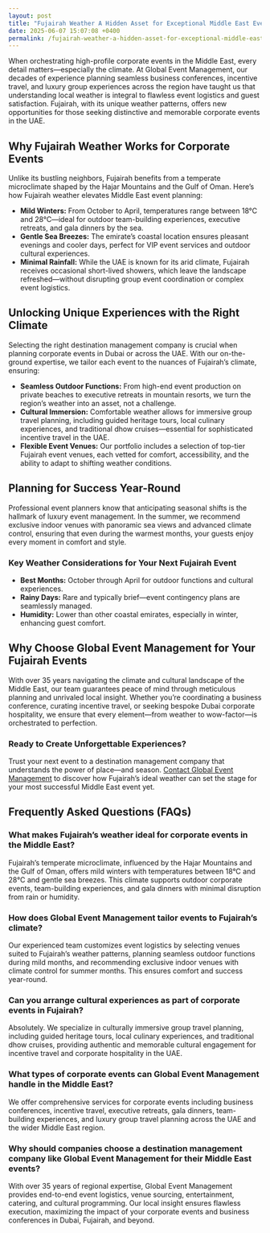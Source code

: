 ```yaml
---
layout: post
title: "Fujairah Weather A Hidden Asset for Exceptional Middle East Event Planning"
date: 2025-06-07 15:07:08 +0400
permalink: /fujairah-weather-a-hidden-asset-for-exceptional-middle-east-event-planning/
---
```

When orchestrating high-profile corporate events in the Middle East, every detail matters—especially the climate. At Global Event Management, our decades of experience planning seamless business conferences, incentive travel, and luxury group experiences across the region have taught us that understanding local weather is integral to flawless event logistics and guest satisfaction. Fujairah, with its unique weather patterns, offers new opportunities for those seeking distinctive and memorable corporate events in the UAE.

## Why Fujairah Weather Works for Corporate Events

Unlike its bustling neighbors, Fujairah benefits from a temperate microclimate shaped by the Hajar Mountains and the Gulf of Oman. Here’s how Fujairah weather elevates Middle East event planning:

- **Mild Winters:** From October to April, temperatures range between 18°C and 28°C—ideal for outdoor team-building experiences, executive retreats, and gala dinners by the sea.
- **Gentle Sea Breezes:** The emirate’s coastal location ensures pleasant evenings and cooler days, perfect for VIP event services and outdoor cultural experiences.
- **Minimal Rainfall:** While the UAE is known for its arid climate, Fujairah receives occasional short-lived showers, which leave the landscape refreshed—without disrupting group event coordination or complex event logistics.

## Unlocking Unique Experiences with the Right Climate

Selecting the right destination management company is crucial when planning corporate events in Dubai or across the UAE. With our on-the-ground expertise, we tailor each event to the nuances of Fujairah’s climate, ensuring:

- **Seamless Outdoor Functions:** From high-end event production on private beaches to executive retreats in mountain resorts, we turn the region’s weather into an asset, not a challenge.
- **Cultural Immersion:** Comfortable weather allows for immersive group travel planning, including guided heritage tours, local culinary experiences, and traditional dhow cruises—essential for sophisticated incentive travel in the UAE.
- **Flexible Event Venues:** Our portfolio includes a selection of top-tier Fujairah event venues, each vetted for comfort, accessibility, and the ability to adapt to shifting weather conditions.

## Planning for Success Year-Round

Professional event planners know that anticipating seasonal shifts is the hallmark of luxury event management. In the summer, we recommend exclusive indoor venues with panoramic sea views and advanced climate control, ensuring that even during the warmest months, your guests enjoy every moment in comfort and style.

### Key Weather Considerations for Your Next Fujairah Event

- **Best Months:** October through April for outdoor functions and cultural experiences.
- **Rainy Days:** Rare and typically brief—event contingency plans are seamlessly managed.
- **Humidity:** Lower than other coastal emirates, especially in winter, enhancing guest comfort.

## Why Choose Global Event Management for Your Fujairah Events

With over 35 years navigating the climate and cultural landscape of the Middle East, our team guarantees peace of mind through meticulous planning and unrivaled local insight. Whether you’re coordinating a business conference, curating incentive travel, or seeking bespoke Dubai corporate hospitality, we ensure that every element—from weather to wow-factor—is orchestrated to perfection.

### Ready to Create Unforgettable Experiences?

Trust your next event to a destination management company that understands the power of place—and season. [Contact Global Event Management](https://geventm.com/) to discover how Fujairah’s ideal weather can set the stage for your most successful Middle East event yet.

## Frequently Asked Questions (FAQs)

### What makes Fujairah’s weather ideal for corporate events in the Middle East?

Fujairah’s temperate microclimate, influenced by the Hajar Mountains and the Gulf of Oman, offers mild winters with temperatures between 18°C and 28°C and gentle sea breezes. This climate supports outdoor corporate events, team-building experiences, and gala dinners with minimal disruption from rain or humidity.

### How does Global Event Management tailor events to Fujairah’s climate?

Our experienced team customizes event logistics by selecting venues suited to Fujairah’s weather patterns, planning seamless outdoor functions during mild months, and recommending exclusive indoor venues with climate control for summer months. This ensures comfort and success year-round.

### Can you arrange cultural experiences as part of corporate events in Fujairah?

Absolutely. We specialize in culturally immersive group travel planning, including guided heritage tours, local culinary experiences, and traditional dhow cruises, providing authentic and memorable cultural engagement for incentive travel and corporate hospitality in the UAE.

### What types of corporate events can Global Event Management handle in the Middle East?

We offer comprehensive services for corporate events including business conferences, incentive travel, executive retreats, gala dinners, team-building experiences, and luxury group travel planning across the UAE and the wider Middle East region.

### Why should companies choose a destination management company like Global Event Management for their Middle East events?

With over 35 years of regional expertise, Global Event Management provides end-to-end event logistics, venue sourcing, entertainment, catering, and cultural programming. Our local insight ensures flawless execution, maximizing the impact of your corporate events and business conferences in Dubai, Fujairah, and beyond.

<script type="application/ld+json">
{
  "@context": "https://schema.org",
  "@type": "BlogPosting",
  "headline": "Fujairah Weather A Hidden Asset for Exceptional Middle East Event Planning",
  "description": "Discover how Fujairah's unique weather enhances corporate events, incentive travel, and luxury group experiences in the Middle East with Global Event Management's expert planning.",
  "author": {
    "@type": "Person",
    "name": "Global Event Management"
  },
  "publisher": {
    "@type": "Organization",
    "name": "Global Event Management",
    "logo": {
      "@type": "ImageObject",
      "url": "https://geventm.com/logo.png"
    }
  },
  "datePublished": "2024-06-01",
  "mainEntityOfPage": {
    "@type": "WebPage",
    "@id": "https://geventm.com/blog/fujairah-weather-asset-middle-east-event-planning"
  },
  "keywords": "Middle East event planning, corporate events in Dubai, destination management company, incentive travel UAE, business conferences Middle East, luxury event management, group travel planning, event logistics, cultural experiences, Dubai corporate hospitality, professional event planner, MICE travel, group event coordination, executive retreats, gala dinner planning, team-building experiences UAE, high-end event production, VIP event services, Dubai event venues, DMC Middle East",
  "articleBody": "When orchestrating high-profile corporate events in the Middle East, every detail matters—especially the climate. At Global Event Management, our decades of experience planning seamless business conferences, incentive travel, and luxury group experiences across the region have taught us that understanding local weather is integral to flawless event logistics and guest satisfaction. Fujairah, with its unique weather patterns, offers new opportunities for those seeking distinctive and memorable corporate events in the UAE.\n\nUnlike its bustling neighbors, Fujairah benefits from a temperate microclimate shaped by the Hajar Mountains and the Gulf of Oman. Here’s how Fujairah weather elevates Middle East event planning:\n\n- Mild Winters: From October to April, temperatures range between 18°C and 28°C—ideal for outdoor team-building experiences, executive retreats, and gala dinners by the sea.\n- Gentle Sea Breezes: The emirate’s coastal location ensures pleasant evenings and cooler days, perfect for VIP event services and outdoor cultural experiences.\n- Minimal Rainfall: While the UAE is known for its arid climate, Fujairah receives occasional short-lived showers, which leave the landscape refreshed—without disrupting group event coordination or complex event logistics.\n\nSelecting the right destination management company is crucial when planning corporate events in Dubai or across the UAE. With our on-the-ground expertise, we tailor each event to the nuances of Fujairah’s climate, ensuring seamless outdoor functions, cultural immersion, and flexible event venues.\n\nProfessional event planners know that anticipating seasonal shifts is the hallmark of luxury event management. In the summer, we recommend exclusive indoor venues with panoramic sea views and advanced climate control, ensuring comfort and style.\n\nWith over 35 years navigating the climate and cultural landscape of the Middle East, our team guarantees peace of mind through meticulous planning and unrivaled local insight."
}
</script>

<script type="application/ld+json">
{
  "@context": "https://schema.org",
  "@type": "FAQPage",
  "mainEntity": [
    {
      "@type": "Question",
      "name": "What makes Fujairah’s weather ideal for corporate events in the Middle East?",
      "acceptedAnswer": {
        "@type": "Answer",
        "text": "Fujairah’s temperate microclimate, influenced by the Hajar Mountains and the Gulf of Oman, offers mild winters with temperatures between 18°C and 28°C and gentle sea breezes. This climate supports outdoor corporate events, team-building experiences, and gala dinners with minimal disruption from rain or humidity."
      }
    },
    {
      "@type": "Question",
      "name": "How does Global Event Management tailor events to Fujairah’s climate?",
      "acceptedAnswer": {
        "@type": "Answer",
        "text": "Our experienced team customizes event logistics by selecting venues suited to Fujairah’s weather patterns, planning seamless outdoor functions during mild months, and recommending exclusive indoor venues with climate control for summer months. This ensures comfort and success year-round."
      }
    },
    {
      "@type": "Question",
      "name": "Can you arrange cultural experiences as part of corporate events in Fujairah?",
      "acceptedAnswer": {
        "@type": "Answer",
        "text": "Absolutely. We specialize in culturally immersive group travel planning, including guided heritage tours, local culinary experiences, and traditional dhow cruises, providing authentic and memorable cultural engagement for incentive travel and corporate hospitality in the UAE."
      }
    },
    {
      "@type": "Question",
      "name": "What types of corporate events can Global Event Management handle in the Middle East?",
      "acceptedAnswer": {
        "@type": "Answer",
        "text": "We offer comprehensive services for corporate events including business conferences, incentive travel, executive retreats, gala dinners, team-building experiences, and luxury group travel planning across the UAE and the wider Middle East region."
      }
    },
    {
      "@type": "Question",
      "name": "Why should companies choose a destination management company like Global Event Management for their Middle East events?",
      "acceptedAnswer": {
        "@type": "Answer",
        "text": "With over 35 years of regional expertise, Global Event Management provides end-to-end event logistics, venue sourcing, entertainment, catering, and cultural programming. Our local insight ensures flawless execution, maximizing the impact of your corporate events and business conferences in Dubai, Fujairah, and beyond."
      }
    }
  ]
}
</script>